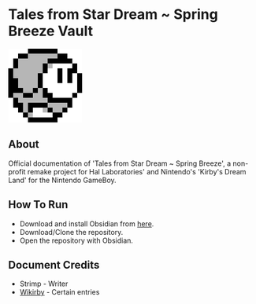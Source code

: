 # Tales from Star Dream ~ Spring Breeze Vault
![image](https://github.com/MegaStrimp/Tales-from-Star-Dream-Spring-Breeze-Vault/blob/0d33073f160a0c63b30aab4f4f64700671bdf6d8/Images/TfSD%20SB%20-%20Image%20-%20Enemies%20-%20Waddle%20Dee.png)

## About
Official documentation of 'Tales from Star Dream ~ Spring Breeze', a non-profit remake project for Hal Laboratories' and Nintendo's 'Kirby's Dream Land' for the Nintendo GameBoy.

## How To Run
* Download and install Obsidian from [here](https://obsidian.md/).
* Download/Clone the repository.
* Open the repository with Obsidian.

## Document Credits
* Strimp - Writer
* [Wikirby](https://wikirby.com/wiki/Kirby%27s_Dream_Land) - Certain entries
